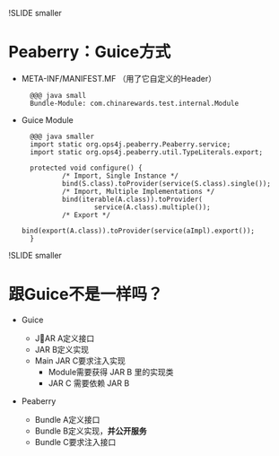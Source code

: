 !SLIDE smaller

# Peaberry：Guice方式 #

* META-INF/MANIFEST.MF （用了它自定义的Header）

        @@@ java small
        Bundle-Module: com.chinarewards.test.internal.Module

* Guice Module

        @@@ java smaller
        import static org.ops4j.peaberry.Peaberry.service;
        import static org.ops4j.peaberry.util.TypeLiterals.export;

        protected void configure() {
                /* Import, Single Instance */
                bind(S.class).toProvider(service(S.class).single());
                /* Import, Multiple Implementations */
                bind(iterable(A.class)).toProvider(
                        service(A.class).multiple());
                /* Export */
                bind(export(A.class)).toProvider(service(aImpl).export());
        }

!SLIDE smaller

# 跟Guice不是一样吗？ #
* Guice
  * JAR A定义接口
  * JAR B定义实现
  * Main JAR C要求注入实现
     * Module需要获得 JAR B 里的实现类
     * JAR C 需要依赖 JAR B

* Peaberry
  * Bundle A定义接口
  * Bundle B定义实现，**并公开服务**
  * Bundle C要求注入接口

